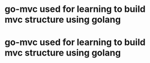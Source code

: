 # go-mvc used for learning to build mvc structure using golang
# go-mvc used for learning to build mvc structure using golang
